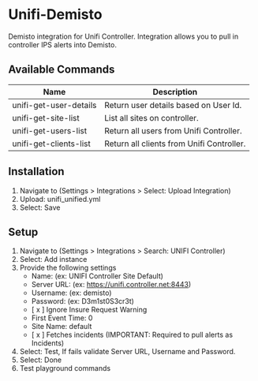 # Unifi-Demisto
Demisto integration for Unifi Controller. Integration allows you to pull in controller IPS alerts into Demisto. 

## Available Commands
| Name                   | Description                               |
|------------------------|-------------------------------------------|
| unifi-get-user-details | Return user details based on User Id.     |
| unifi-get-site-list    | List all sites on controller.             |
| unifi-get-users-list   | Return all users from Unifi Controller.   |
| unifi-get-clients-list | Return all clients from Unifi Controller. |

## Installation
1. Navigate to (Settings > Integrations > Select: Upload Integration)
2. Upload: unifi_unified.yml
3. Select: Save

## Setup
1. Navigate to (Settings > Integrations > Search: UNIFI Controller)
2. Select: Add instance
3. Provide the following settings
    - Name: (ex: UNIFI Controller Site Default)
    - Server URL: (ex: https://unifi.controller.net:8443)
    - Username: (ex: demisto)
    - Password: (ex: D3m1st0S3cr3t)
    - [ x ] Ignore Insure Request Warning
    - First Event Time: 0
    - Site Name: default
    - [ x ] Fetches incidents (IMPORTANT: Required to pull alerts as Incidents)
 4. Select: Test, If fails validate Server URL, Username and Password. 
 5. Select: Done
 6. Test playground commands
